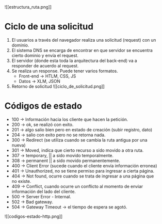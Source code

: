 ![[estructura_ruta.png]]

# Ciclo de una solicitud
1. El usuarios a través del navegador realiza una solicitud (request) con un dominio.
2. El sistema DNS se encarga de encontrar en que servidor se encuentra cierto dominio y envía el request.
3. El servidor (donde esta toda la arquitectura del back-end) va a responder de acuerdo al request.
4. Se realiza un response. Puede tener varios formatos. 
	- Front-end -> HTLM, CSS, JS
	- Datos -> XLM, JSON
5. Retorno de solicitud
![[ciclo_de_solicitud.png]]

# Códigos de estado
- 100 -> Información hacia los cliente que hacen la petición.
- 200 -> ok, se realizó con exito.
- 201 -> algo salio bien pero en estado de creación (subir registro, dato)
- 204 -> salio con exito pero no se retorna nada.
- 300 -> Redirect (se utiliza cuando se cambia la ruta antigua por una nueva)
- 301 -> Moved, indica que cierto recurso a sido movido a otra ruta.
- 307 -> temporary, || a sido movido temporalmente.
- 308 -> permanent || a sido movido permanentemente.
- 400 -> Client Error (sucede cuando el cliente envía información erronea)
- 401 -> Unauthorized, no se tiene permiso para ingresar a cierta página.
- 404 -> Not found, ocurre cuando se trata de ingresar a una página que no existe.
- 409 -> Conflict, cuando ocurre un conflicto al momento de enviar información del lado del cliente.
- 500 -> Server Error - Internal.
- 502 -> Bad gateway.
- 504 -> Gateway Timeout -> el tiempo de espera se agotó.

![[codigos-estado-http.png]]